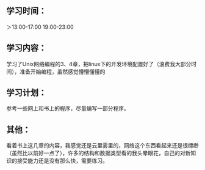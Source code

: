 ## 学习时间：

＞13:00-17:00 19:00-23:00

## 学习内容：

学习了Unix网络编程的3、4章，把linux下的开发环境配置好了（浪费我大部分时间），准备开始编程，虽然感觉懵懵懂懂的

## 学习计划：

参考一些网上和书上的程序，尽量编写一部分程序。

## 其他：

看着书上这几章的内容，我感觉还是云里雾里的，网络这个东西看起来还是很缥缈（虽然比以前好一点了），许多的结构和数据类型看的我头晕眼花，自己的对新知识的接受能力还是没有那么快，需要练习。

